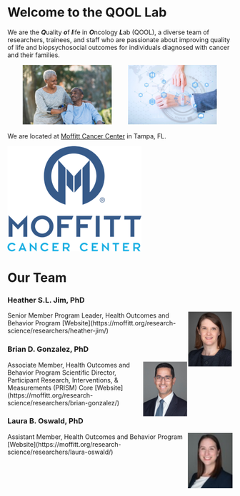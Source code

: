# Welcome to the QOOL Lab

We are the ***Q***uality ***o***f ***l***ife in ***O***ncology ***L***ab (QOOL), a diverse team of researchers, trainees, and staff who are passionate about improving quality of life and biopsychosocial outcomes for individuals diagnosed with cancer and their families.

<p align="center">
  <img alt="Couple" src="/images/stock_images/Couple.jpg" width="200">
&nbsp; &nbsp; &nbsp; &nbsp;
  <img alt="Digital" src="/images/stock_images/Digital.jpg" width="200">
</p>

We are located at [Moffitt Cancer Center](http://www.moffitt.org) in Tampa, FL.

<img src="/images/logos/Moffitt_logo.png" alt="Moffitt_logo" class="center" style="width: 200">

# Our Team

### Heather S.L. Jim, PhD

<img align="right" width="100" src="/images/headshots/Heather_Jim.jpg">
Senior Member  
Program Leader, Health Outcomes and Behavior Program  
[Website](https://moffitt.org/research-science/researchers/heather-jim/)

### Brian D. Gonzalez, PhD

<img align="right" width="100" src="/images/headshots/Brian_Gonzalez.jpg">
Associate Member, Health Outcomes and Behavior Program  
Scientific Director, Participant Research, Interventions, & Measurements (PRISM) Core  
[Website](https://moffitt.org/research-science/researchers/brian-gonzalez/)

### Laura B. Oswald, PhD

<img align="right" width="100" src="/images/headshots/Laura_Oswald.jpg">
Assistant Member, Health Outcomes and Behavior Program  
[Website](https://moffitt.org/research-science/researchers/laura-oswald/)
